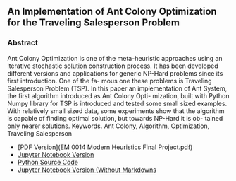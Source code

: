 ## An Implementation of Ant Colony Optimization for the Traveling Salesperson Problem
### Abstract
Ant Colony Optimization is one of the meta-heuristic approaches using an iterative
stochastic solution construction process. It has been developed different versions and
applications for generic NP-Hard problems since its first introduction. One of the fa-
mous one these problems is Traveling Salesperson Problem (TSP). In this paper an
implementation of Ant System,  the first algorithm introduced as Ant Colony Opti-
mization,  built with Python Numpy library for TSP is introduced and tested some
small sized examples.  With relatively small sized data, some experiments show that
the algorithm is capable of finding optimal solution, but towards NP-Hard it is ob-
tained only nearer solutions.
Keywords. Ant Colony, Algorithm, Optimization, Traveling Salesperson

- [PDF Version](EM 0014 Modern Heuristics Final Project.pdf)
- [Jupyter Notebook Version](AntSystem.ipynb)
- [Python Source Code](AntSystem.py)
- [Jupyter Notebook Version (Without Markdowns](AntSystemNoMarkdown.ipynb)
